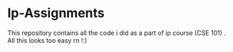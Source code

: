 # Ip-Assignments
This repository contains all the code i did as a part of ip course (CSE 101) . All this looks too easy rn !:)
